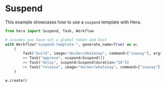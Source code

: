 # Suspend

This example showcases how to use a `suspend` template with Hera.

```python
from hera import Suspend, Task, Workflow

# assumes you have set a global token and host
with Workflow("suspend-template-", generate_name=True) as w:
    (
        Task("build", image="docker/whalesay", command=["cowsay"], args=["hello world"])
        >> Task("approve", suspend=Suspend())
        >> Task("delay", suspend=Suspend(duration="20"))
        >> Task("release", image="docker/whalesay", command=["cowsay"], args=["hello world"])
    )

w.create()
```